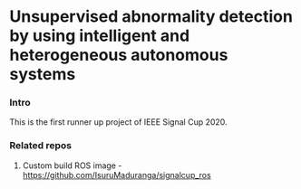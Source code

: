 # Unsupervised abnormality detection by using intelligent and heterogeneous autonomous systems

### Intro
This is the first runner up project of IEEE Signal Cup 2020.

### Related repos
1. Custom build ROS image - https://github.com/IsuruMaduranga/signalcup_ros
